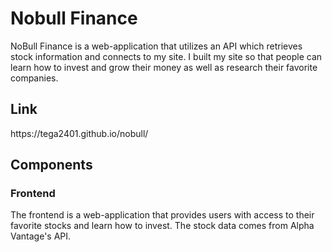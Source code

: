 <h1> Nobull Finance </h1>
 
NoBull Finance is a web-application that utilizes an API which retrieves stock information and connects to my site. I built my site so that people can learn how to invest and grow their money as well as research their favorite companies.
 
 <h2>Link</h2>
https://tega2401.github.io/nobull/
 
 <h2> Components </h2>
 
 <h3>Frontend</h3>
 The frontend is a web-application that provides users with access to their favorite stocks and learn how to invest. The stock data comes from Alpha Vantage's API. 
